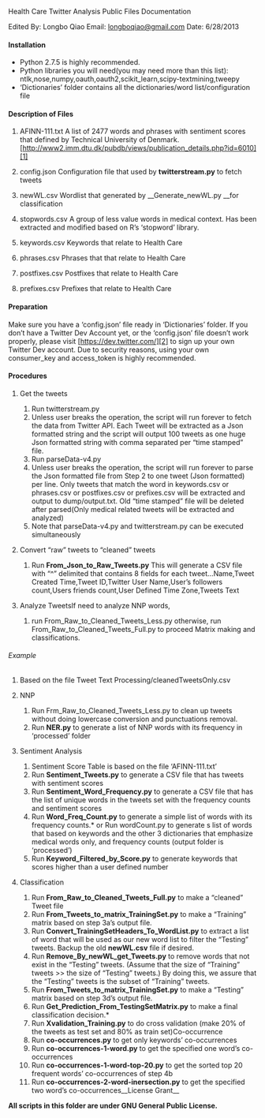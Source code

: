 Health Care Twitter Analysis Public Files Documentation

Edited By: Longbo Qiao
Email: longboqiao@gmail.com
Date:  6/28/2013

#### Installation
-	Python 2.7.5 is highly recommended.
-	Python libraries you will need(you may need more than this list): ntlk,nose,numpy,oauth,oauth2,scikit_learn,scipy-textmining,tweepy
-	‘Dictionaries’ folder contains all the dictionaries/word list/configuration file

#### Description of Files

1.	AFINN-111.txt
	A list of 2477 words and phrases with sentiment scores that defined by Technical University of Denmark. [http://www2.imm.dtu.dk/pubdb/views/publication_details.php?id=6010][1]

2.	config.json
Configuration file that used by __twitterstream.py__ to fetch tweets

3.	newWL.csv
Wordlist that generated by __Generate_newWL.py __for classification

4.	stopwords.csv
A group of less value words in medical context. Has been extracted and modified based on R’s ‘stopword’ library.

5.	keywords.csv
Keywords that relate to Health Care

6.	phrases.csv
Phrases that that relate to Health Care

7.	postfixes.csv
Postfixes that relate to Health Care

8.	prefixes.csv
Prefixes that relate to Health Care

#### Preparation
Make sure you have a ‘config.json’ file ready in ‘Dictionaries’ folder. If you don’t have a Twitter Dev Account yet, or the ‘config.json’ file doesn’t work properly, please visit [https://dev.twitter.com/][2] to sign up your own Twitter Dev account. Due to security reasons, using your own consumer_key and access_token is highly recommended.

#### Procedures
1.	Get the tweets 
	1.	Run twitterstream.py
	2.	Unless user breaks the operation, the script will run forever to fetch the data from Twitter API. Each Tweet will be extracted as a Json formatted string and the script will output 100 tweets as one huge Json formatted string with comma separated per “time stamped” file.
	3.	Run parseData-v4.py
	4.	Unless user breaks the operation, the script will run forever to parse the Json formatted file from Step 2 to one tweet (Json formatted) per line. Only tweets that match the word in keywords.csv or phrases.csv or postfixes.csv or prefixes.csv will be extracted and output to dump/output.txt. Old “time stamped” file will be deleted after parsed(Only medical related tweets will be extracted and analyzed)
	5.	Note that parseData-v4.py and twitterstream.py can be executed simultaneously

2.	Convert “raw” tweets to “cleaned” tweets
	1.	Run __From_Json_to_Raw_Tweets.py__ This will generate a CSV file with “^” delimited that contains 8 fields for each tweet…Name,Tweet Created Time,Tweet ID,Twitter User Name,User’s followers count,Users friends count,User Defined Time Zone,Tweets Text

3.	Analyze TweetsIf need to analyze NNP words, 
	1.	run From_Raw_to_Cleaned_Tweets_Less.py otherwise, run From_Raw_to_Cleaned_Tweets_Full.py to proceed Matrix making and classifications.

###### Example
1.	Based on the file Tweet Text Processing/cleanedTweetsOnly.csv

1.	NNP
	1.	Run Frm_Raw_to_Cleaned_Tweets_Less.py to clean up tweets without doing lowercase conversion and punctuations removal.
	2.	Run __NER.py__ to generate a list of NNP words with its frequency in ‘processed’ folder

2.	Sentiment Analysis
	1.	Sentiment Score Table is based on the file ‘AFINN-111.txt’
	2.	Run __Sentiment_Tweets.py__ to generate a CSV file that has tweets with sentiment scores
	3.	Run __Sentiment_Word_Frequency.py__ to generate a CSV file that has the list of unique words in the tweets set with the frequency counts and sentiment scores
	4.	Run __Word_Freq_Count.py__ to generate a simple list of words with its frequency counts.* or Run wordCount.py to generate s list of words that based on keywords and the other 3 dictionaries that emphasize medical words only, and frequency counts (output folder is ‘processed’)
	5.	Run __Keyword_Filtered_by_Score.py__ to generate keywords that scores higher than a user defined number

3.	Classification
	1.	Run __From_Raw_to_Cleaned_Tweets_Full.py__ to make a “cleaned” Tweet file
	2.	Run __From_Tweets_to_matrix_TrainingSet.py__ to make a “Training” matrix based on step 3a’s output file.
	3.	Run __Convert_TrainingSetHeaders_To_WordList.py__ to extract a list of word that will be used as our new word list to filter the “Testing” tweets. Backup the old __newWL.csv__ file if desired.
	4.	Run __Remove_By_newWL_get_Tweets.py__ to remove words that not exist in the “Testing” tweets. (Assume that the size of “Training” tweets >> the size of “Testing” tweets.) By doing this, we assure that the “Testing” tweets is the subset of “Training” tweets.
	5.	Run __From_Tweets_to_matrix_TrainingSet.py__ to make a “Testing” matrix based on step 3d’s output file.
	6.	Run __Get_Prediction_From_TestingSetMatrix.py__ to make a final classification decision.* 
	7.	Run __Xvalidation_Training.py__ to do cross validation (make 20% of the tweets as test set and 80% as train set)Co-occurrence
	8.	Run __co-occurrences.py__ to get only keywords’ co-occurrences
	9.	Run __co-occurrences-1-word.py__ to get the specified one word’s  co-occurrences
	10.	Run __co-occurrences-1-word-top-20.py__ to get the sorted top 20 frequent words’ co-occurrences of  step 4b
	11.	Run __co-occurrences-2-word-inersection.py__ to get the specified two word’s co-occurrences__License Grant__

__All scripts in this folder are under GNU General Public License.__


  [1]: http://www2.imm.dtu.dk/pubdb/views/publication_details.php?id=6010
  [2]: https://dev.twitter.com/
